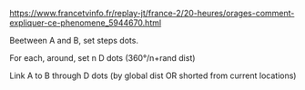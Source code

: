 https://www.francetvinfo.fr/replay-jt/france-2/20-heures/orages-comment-expliquer-ce-phenomene_5944670.html

Beetween A and B, set steps dots.

For each, around, set n D dots (360°/n+rand dist)

Link A to B through D dots (by global dist OR shorted from current locations)
